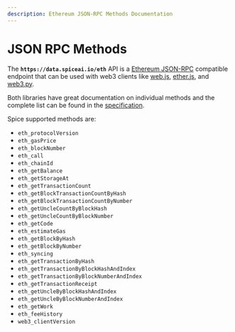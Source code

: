```yaml
---
description: Ethereum JSON-RPC Methods Documentation
---
```


# JSON RPC Methods

The **`https://data.spiceai.io/eth`** API is a [Ethereum JSON-RPC](https://eth.wiki/json-rpc/api) compatible endpoint that can be used with web3 clients like [web.js](https://web3js.readthedocs.io), [ether.js](https://docs.ethers.io), and [web3.py](https://web3py.readthedocs.io).

Both libraries have great documentation on individual methods and the complete list can be found in the [specification](https://playground.open-rpc.org/?schemaUrl=https://raw.githubusercontent.com/ethereum/eth1.0-apis/assembled-spec/openrpc.json\&uiSchema%5BappBar%5D%5Bui:splitView%5D=false\&uiSchema%5BappBar%5D%5Bui:input%5D=false\&uiSchema%5BappBar%5D%5Bui:examplesDropdown%5D=false).

Spice supported methods are:

* `eth_protocolVersion`
* `eth_gasPrice`
* `eth_blockNumber`
* `eth_call`
* `eth_chainId`
* `eth_getBalance`
* `eth_getStorageAt`
* `eth_getTransactionCount`
* `eth_getBlockTransactionCountByHash`
* `eth_getBlockTransactionCountByNumber`
* `eth_getUncleCountByBlockHash`
* `eth_getUncleCountByBlockNumber`
* `eth_getCode`
* `eth_estimateGas`
* `eth_getBlockByHash`
* `eth_getBlockByNumber`
* `eth_syncing`
* `eth_getTransactionByHash`
* `eth_getTransactionByBlockHashAndIndex`
* `eth_getTransactionByBlockNumberAndIndex`
* `eth_getTransactionReceipt`
* `eth_getUncleByBlockHashAndIndex`
* `eth_getUncleByBlockNumberAndIndex`
* `eth_getWork`
* `eth_feeHistory`
* `web3_clientVersion`

